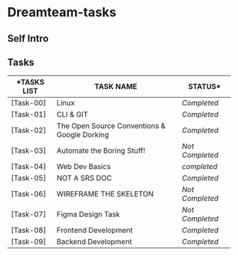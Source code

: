 # Dreamteam-tasks
## Self Intro


## Tasks

*TASKS LIST|TASK NAME|STATUS*
--------------|---------------|---------------
[Task-00]|Linux|*Completed*
[Task-01]|CLI & GIT|*Completed*
[Task-02]|The Open Source Conventions & Google Dorking|*Completed*
[Task-03]|Automate the Boring Stuff!|*Not Completed*
[Task-04]|Web Dev Basics|*completed*
[Task-05]|NOT A SRS DOC|*Completed*
[Task-06]|WIREFRAME THE SKELETON|*Not Completed*
[Task-07]|Figma Design Task|*Not Completed*
[Task-08]|Frontend Development|*Completed*
[Task-09]|Backend Development|*Completed*
